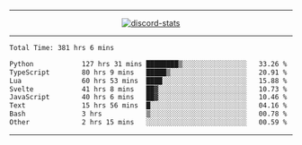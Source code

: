 <a href="https://www.github.com/ripavoid" target="_blank" rel="noreferrer">

-------

<div align='center'>
    <a href='https://discordapp.com/users/825178146797518881'>
        <img align='center' alt='discord-stats' src='https://api.discord-status.me/825178146797518881?nitro&boost=4&gradient=%231e0b1a%2C%23000000%2C%23000000%2C%23160316'></img>
    </a>
</div>

-------

<!--START_SECTION:waka-->

```txt
Total Time: 381 hrs 6 mins

Python            127 hrs 31 mins ████████▒░░░░░░░░░░░░░░░░   33.26 %
TypeScript        80 hrs 9 mins   █████▒░░░░░░░░░░░░░░░░░░░   20.91 %
Lua               60 hrs 53 mins  ████░░░░░░░░░░░░░░░░░░░░░   15.88 %
Svelte            41 hrs 8 mins   ██▓░░░░░░░░░░░░░░░░░░░░░░   10.73 %
JavaScript        40 hrs 6 mins   ██▓░░░░░░░░░░░░░░░░░░░░░░   10.46 %
Text              15 hrs 56 mins  █░░░░░░░░░░░░░░░░░░░░░░░░   04.16 %
Bash              3 hrs           ▒░░░░░░░░░░░░░░░░░░░░░░░░   00.78 %
Other             2 hrs 15 mins   ░░░░░░░░░░░░░░░░░░░░░░░░░   00.59 %
```

<!--END_SECTION:waka-->

-------
